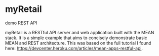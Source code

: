 # myRetail
demo REST API

myRetail is a RESTful API server and web application built with the MEAN stack. It is a simple example that aims to concisely demonstrate basic MEAN and REST architecture. This was based on the full tutorial I found here: https://devcenter.heroku.com/articles/mean-apps-restful-api.
